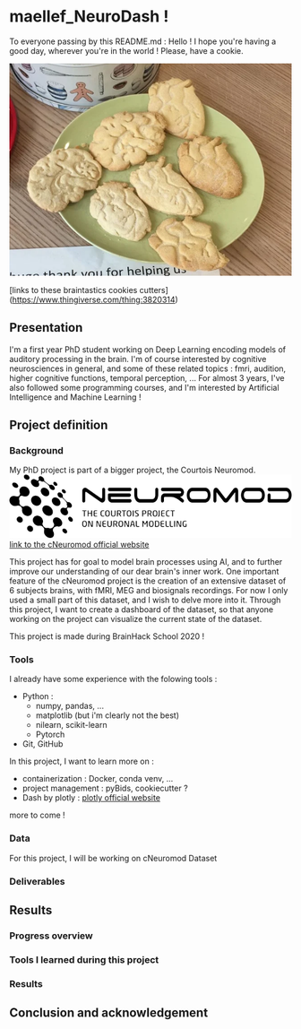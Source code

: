 # maellef_NeuroDash !

To everyone passing by this README.md : Hello ! I hope you're having a good day, wherever you're in the world ! Please, have a cookie.

![brain cookies !](https://github.com/brainhack-school2020/maellef_IDK_project/blob/master/graphics/brain_cookies.jpg)

[links to these braintastics cookies cutters] (https://www.thingiverse.com/thing:3820314)


## Presentation

I'm a first year PhD student working on Deep Learning encoding models of auditory processing in the brain. I'm of course interested by cognitive neurosciences in general, and some of these related topics : fmri, audition, higher cognitive functions, temporal perception, ... For almost 3 years, I've also followed some programming courses, and I'm interested by Artificial Intelligence and Machine Learning !

## Project definition

### Background
My PhD project is part of a bigger project, the Courtois Neuromod. 
![cneuromod_logo](https://github.com/brainhack-school2020/maellef_IDK_project/blob/master/graphics/logo_neuromod_black.png)
[link to the cNeuromod official website](https://www.cneuromod.ca/)

This project has for goal to model brain processes using AI, and to further improve our understanding of our dear brain's inner work. One important feature of the cNeuromod project is the creation of an extensive dataset of 6 subjects brains, with fMRI, MEG and biosignals recordings. 
For now I only used a small part of this dataset, and I wish to delve more into it. Through this project, I want to create a dashboard of the dataset, so that anyone working on the project can visualize the current state of the dataset. 

   This project is made during BrainHack School 2020 ! 

### Tools

I already have some experience with the folowing tools :
- Python :
  - numpy, pandas, ...
  - matplotlib (but i'm clearly not the best)
  - nilearn, scikit-learn
  - Pytorch
- Git, GitHub

In this project, I want to learn more on :

- containerization : Docker, conda venv, ... 
- project management : pyBids, cookiecutter ?
- Dash by plotly : [plotly official website](https://plotly.com/dash/)

more to come !

### Data

For this project, I will be working on cNeuromod Dataset

### Deliverables

## Results

### Progress overview

### Tools I learned during this project

### Results

## Conclusion and acknowledgement